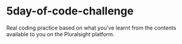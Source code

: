 # 5day-of-code-challenge
Real coding practice based on what you’ve learnt from the contents available to you on the Pluralsight platform.
